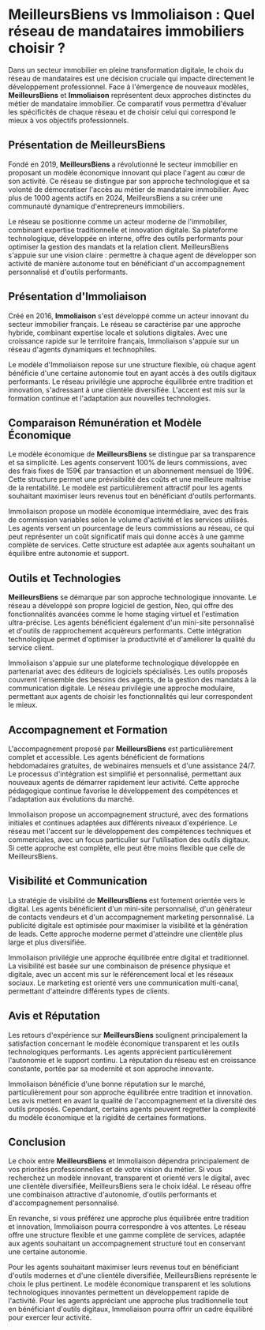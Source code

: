 # MeilleursBiens vs Immoliaison : Quel réseau de mandataires immobiliers choisir ?

Dans un secteur immobilier en pleine transformation digitale, le choix du réseau de mandataires est une décision cruciale qui impacte directement le développement professionnel. Face à l'émergence de nouveaux modèles, **MeilleursBiens** et **Immoliaison** représentent deux approches distinctes du métier de mandataire immobilier. Ce comparatif vous permettra d'évaluer les spécificités de chaque réseau et de choisir celui qui correspond le mieux à vos objectifs professionnels.

## Présentation de MeilleursBiens

Fondé en 2019, **MeilleursBiens** a révolutionné le secteur immobilier en proposant un modèle économique innovant qui place l'agent au cœur de son activité. Ce réseau se distingue par son approche technologique et sa volonté de démocratiser l'accès au métier de mandataire immobilier. Avec plus de 1000 agents actifs en 2024, MeilleursBiens a su créer une communauté dynamique d'entrepreneurs immobiliers.

Le réseau se positionne comme un acteur moderne de l'immobilier, combinant expertise traditionnelle et innovation digitale. Sa plateforme technologique, développée en interne, offre des outils performants pour optimiser la gestion des mandats et la relation client. MeilleursBiens s'appuie sur une vision claire : permettre à chaque agent de développer son activité de manière autonome tout en bénéficiant d'un accompagnement personnalisé et d'outils performants.

## Présentation d'Immoliaison

Créé en 2016, **Immoliaison** s'est développé comme un acteur innovant du secteur immobilier français. Le réseau se caractérise par une approche hybride, combinant expertise locale et solutions digitales. Avec une croissance rapide sur le territoire français, Immoliaison s'appuie sur un réseau d'agents dynamiques et technophiles.

Le modèle d'Immoliaison repose sur une structure flexible, où chaque agent bénéficie d'une certaine autonomie tout en ayant accès à des outils digitaux performants. Le réseau privilégie une approche équilibrée entre tradition et innovation, s'adressant à une clientèle diversifiée. L'accent est mis sur la formation continue et l'adaptation aux nouvelles technologies.

## Comparaison Rémunération et Modèle Économique

Le modèle économique de **MeilleursBiens** se distingue par sa transparence et sa simplicité. Les agents conservent 100% de leurs commissions, avec des frais fixes de 159€ par transaction et un abonnement mensuel de 199€. Cette structure permet une prévisibilité des coûts et une meilleure maîtrise de la rentabilité. Le modèle est particulièrement attractif pour les agents souhaitant maximiser leurs revenus tout en bénéficiant d'outils performants.

Immoliaison propose un modèle économique intermédiaire, avec des frais de commission variables selon le volume d'activité et les services utilisés. Les agents versent un pourcentage de leurs commissions au réseau, ce qui peut représenter un coût significatif mais qui donne accès à une gamme complète de services. Cette structure est adaptée aux agents souhaitant un équilibre entre autonomie et support.

## Outils et Technologies

**MeilleursBiens** se démarque par son approche technologique innovante. Le réseau a développé son propre logiciel de gestion, Neo, qui offre des fonctionnalités avancées comme le home staging virtuel et l'estimation ultra-précise. Les agents bénéficient également d'un mini-site personnalisé et d'outils de rapprochement acquéreurs performants. Cette intégration technologique permet d'optimiser la productivité et d'améliorer la qualité du service client.

Immoliaison s'appuie sur une plateforme technologique développée en partenariat avec des éditeurs de logiciels spécialisés. Les outils proposés couvrent l'ensemble des besoins des agents, de la gestion des mandats à la communication digitale. Le réseau privilégie une approche modulaire, permettant aux agents de choisir les fonctionnalités qui leur correspondent le mieux.

## Accompagnement et Formation

L'accompagnement proposé par **MeilleursBiens** est particulièrement complet et accessible. Les agents bénéficient de formations hebdomadaires gratuites, de webinaires mensuels et d'une assistance 24/7. Le processus d'intégration est simplifié et personnalisé, permettant aux nouveaux agents de démarrer rapidement leur activité. Cette approche pédagogique continue favorise le développement des compétences et l'adaptation aux évolutions du marché.

Immoliaison propose un accompagnement structuré, avec des formations initiales et continues adaptées aux différents niveaux d'expérience. Le réseau met l'accent sur le développement des compétences techniques et commerciales, avec un focus particulier sur l'utilisation des outils digitaux. Si cette approche est complète, elle peut être moins flexible que celle de MeilleursBiens.

## Visibilité et Communication

La stratégie de visibilité de **MeilleursBiens** est fortement orientée vers le digital. Les agents bénéficient d'un mini-site personnalisé, d'un générateur de contacts vendeurs et d'un accompagnement marketing personnalisé. La publicité digitale est optimisée pour maximiser la visibilité et la génération de leads. Cette approche moderne permet d'atteindre une clientèle plus large et plus diversifiée.

Immoliaison privilégie une approche équilibrée entre digital et traditionnel. La visibilité est basée sur une combinaison de présence physique et digitale, avec un accent mis sur le référencement local et les réseaux sociaux. Le marketing est orienté vers une communication multi-canal, permettant d'atteindre différents types de clients.

## Avis et Réputation

Les retours d'expérience sur **MeilleursBiens** soulignent principalement la satisfaction concernant le modèle économique transparent et les outils technologiques performants. Les agents apprécient particulièrement l'autonomie et le support continu. La réputation du réseau est en croissance constante, portée par sa modernité et son approche innovante.

Immoliaison bénéficie d'une bonne réputation sur le marché, particulièrement pour son approche équilibrée entre tradition et innovation. Les avis mettent en avant la qualité de l'accompagnement et la diversité des outils proposés. Cependant, certains agents peuvent regretter la complexité du modèle économique et la rigidité de certaines formations.

## Conclusion

Le choix entre **MeilleursBiens** et Immoliaison dépendra principalement de vos priorités professionnelles et de votre vision du métier. Si vous recherchez un modèle innovant, transparent et orienté vers le digital, avec une clientèle diversifiée, MeilleursBiens sera le choix idéal. Le réseau offre une combinaison attractive d'autonomie, d'outils performants et d'accompagnement personnalisé.

En revanche, si vous préférez une approche plus équilibrée entre tradition et innovation, Immoliaison pourra correspondre à vos attentes. Le réseau offre une structure flexible et une gamme complète de services, adaptée aux agents souhaitant un accompagnement structuré tout en conservant une certaine autonomie.

Pour les agents souhaitant maximiser leurs revenus tout en bénéficiant d'outils modernes et d'une clientèle diversifiée, MeilleursBiens représente le choix le plus pertinent. Le modèle économique transparent et les solutions technologiques innovantes permettent un développement rapide de l'activité. Pour les agents appréciant une approche plus traditionnelle tout en bénéficiant d'outils digitaux, Immoliaison pourra offrir un cadre équilibré pour exercer leur activité.
